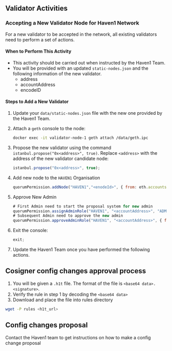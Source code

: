 ## Validator Activities

### Accepting a New Validator Node for Haven1 Network

For a new validator to be accepted in the network, all existing validators need to perform a set of actions.

#### When to Perform This Activity

- This activity should be carried out when instructed by the Haven1 Team.
- You will be provided with an updated `static-nodes.json` and the following information of the new validator.
    - address
    - accountAddress
    - encodeID

#### Steps to Add a New Validator

1. Update your `data/static-nodes.json` file with the new one provided by the Haven1 Team.
2. Attach a `geth` console to the node:

    ```bash
    docker exec -it validator-node-1 geth attach /data/geth.ipc
    ```

3. Propose the new validator using the command `istanbul.propose("0x<address>", true)`. Replace `<address>` with the address of the new validator candidate node:

    ```javascript
    istanbul.propose("0x<address>", true);
    ```

4. Add new node to the `HAVEN1` Organisation

    ```javascript
    quorumPermission.addNode("HAVEN1","<enodeId>", { from: eth.accounts[0] });
    ```

5. Approve New Admin

    ```javascript
    # First Admin need to start the proposal system for new admin
    quorumPermission.assignAdminRole("HAVEN1", "<accountAddress>", "ADMIN", { from: eth.accounts[0] })
    # Subsequent Admin need to approve the new admin
    quorumPermission.approveAdminRole("HAVEN1", "<accountAddress>", { from: eth.accounts[0] });
    ```

6. Exit the console:

    ```javascript
    exit;
    ```

7. Update the Haven1 Team once you have performed the following actions.

## Cosigner config changes approval process

1. You will be given a `.h1t` file. The format of the file is `<base64 data>.<signature>`.
2. Verify the rule in step 1 by decoding the `<base64 data>`
3. Download and place the file into rules directory
```bash
wget -P rules <h1t_url>
```

## Config changes proposal

Contact the Haven1 team to get instructions on how to make a config change proposal
